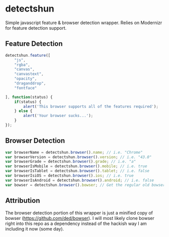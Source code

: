 # detectshun
Simple javascript feature &amp; browser detection wrapper. Relies on Modernizr for feature detection support.

Feature Detection
---

```js
detectshun.feature([
    "js",
    "rgba",
    "canvas",
    "canvastext",
    "opacity",
    "draganddrop",
    "fontface"

], function(status) {
    if(status) {
        alert('This browser supports all of the features required');
    } else {
        alert('Your browser sucks...');
    }
});
```


Browser Detection
---

```js
var browserName = detectshun.browser().name; // i.e. "Chrome"
var browserVersion = detectshun.browser().version; // i.e. "43.0"
var browserGrade = detectshun.browser().grade; // i.e. "a"
var browserIsMobile = detectshun.browser().mobile; // i.e. true
var browserIsTablet = detectshun.browser().tablet; // i.e. false
var browserIsiOS = detectshun.browser().ios; // i.e. true
var browserIsAndroid = detectshun.browser().android; // i.e. false
var bowser = detectshun.browser().bowser; // Get the regular old bowser object
```


Attribution
---

The browser detection portion of this wrapper is just a minified copy of bowser (https://github.com/ded/bowser). I will most likely clone bowser right into this repo as a dependency instead of the hackish way I am including it now (some day).

